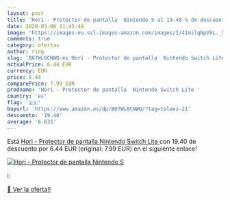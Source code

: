 ```yaml
---
layout: post
title: 'Hori - Protector de pantalla  Nintendo S al 19.40 % de descuento'
date: 2020-03-06 11:45:49
image: 'https://images-eu.ssl-images-amazon.com/images/I/41milqNpV8L._SL200_.jpg'
comments: true
category: ofertas
author: ring
slug: 'B07WL6CNWQ-es Hori - Protector de pantalla  Nintendo Switch Lite '
actualPrice: 6.44 EUR
currency: EUR
price: 6.44
comparePrice: 7.99 EUR
prodname: 'Hori - Protector de pantalla  Nintendo Switch Lite '
country: 'es'
flag: '🇪🇸'
buyurl: 'https://www.amazon.es/dp/B07WL6CNWQ/?tag=tolees-21'
descuento: '19.40'
average: '6.635'
---
```


Está [Hori - Protector de pantalla  Nintendo Switch Lite ](https://www.amazon.es/dp/B07WL6CNWQ/?tag=tolees-21) con 19.40 de descuento por 6.44 EUR (original: 7.99 EUR) en el siguiente enlace!

[![Hori - Protector de pantalla  Nintendo S](https://images-eu.ssl-images-amazon.com/images/I/41milqNpV8L._SL200_.jpg)](https://www.amazon.es/dp/B07WL6CNWQ/?tag=tolees-21)

ℹ️:


[🛒 Ver la oferta!!](https://www.amazon.es/dp/B07WL6CNWQ/?tag=tolees-21)
